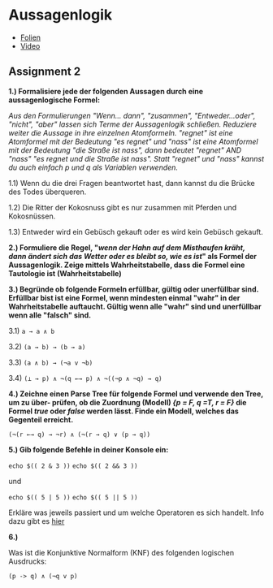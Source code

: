 # Aussagenlogik

* [Folien](https://docs.google.com/presentation/d/1dujrq3RTFDCgTUwCNwAacjZK6SfUYasNXWxUyLktdnY/edit?usp=sharing)
* [Video](https://youtu.be/2vfaQLVStmU)

## Assignment 2

**1.) Formalisiere jede der folgenden Aussagen durch eine aussagenlogische Formel:**

*Aus den Formulierungen "Wenn... dann", "zusammen", "Entweder...oder", "nicht", "aber"
lassen sich Terme der Aussagenlogik schließen.
Reduziere weiter die Aussage in ihre einzelnen Atomformeln.
"regnet" ist eine Atomformel mit der Bedeutung "es regnet" und "nass" ist eine Atomformel mit der
Bedeutung "die Straße ist nass", dann bedeutet "regnet" AND "nass" "es regnet und die Straße ist
nass". Statt "regnet" und "nass" kannst du auch einfach p und q als Variablen verwenden.*

1.1) Wenn du die drei Fragen beantwortet hast, dann kannst du die Brücke des Todes überqueren.

1.2) Die Ritter der Kokosnuss gibt es nur zusammen mit Pferden und Kokosnüssen.

1.3) Entweder wird ein Gebüsch gekauft oder es wird kein Gebüsch gekauft.

**2.) Formuliere die Regel, "*wenn der Hahn auf dem Misthaufen kräht, dann ändert sich*
*das Wetter oder es bleibt so, wie es ist*" als Formel der Aussagenlogik. Zeige mittels Wahrheitstabelle, dass die
Formel eine Tautologie ist (Wahrheitstabelle)**

**3.) Begründe ob folgende Formeln erfüllbar, gültig oder unerfüllbar sind.
Erfüllbar bist ist eine Formel, wenn mindesten einmal "wahr" in der Wahrheitstabelle auftaucht.
Gültig wenn alle "wahr" sind und unerfüllbar wenn alle "falsch" sind.**

  3.1)  `a → a ∧ b`

  3.2) `(a → b) → (b → a)`

  3.3) `(a ∧ b) → (¬a v ¬b)`

  3.4) `(⊥ → p) ∧ ¬(q ←→ p) ∧ ¬((¬p ∧ ¬q) → q)`

**4.) Zeichne einen Parse Tree für folgende Formel und verwende den Tree, um zu über-
prüfen, ob die Zuordnung (Modell) *{p = F, q =T, r = F}* die Formel *true* oder *false* werden lässt. Finde
ein Modell, welches das Gegenteil erreicht.**

`(¬(r ←→ q) → ¬r) ∧ (¬(r → q) ∨ (p → q))`

**5.) Gib folgende Befehle in deiner Konsole ein:**

  `echo $(( 2 & 3 ))`
  `echo $(( 2 && 3 ))`

und

  `echo $(( 5 | 5 ))`
  `echo $(( 5 || 5 ))`

Erkläre was jeweils passiert und um welche Operatoren es sich handelt. Info dazu gibt es [hier](https://www.linux.com/tutorials/logical-ampersand-bash/)

**6.)**

Was ist die Konjunktive Normalform (KNF) des folgenden logischen Ausdrucks:

`(p -> q) ∧ (¬q v p)`
